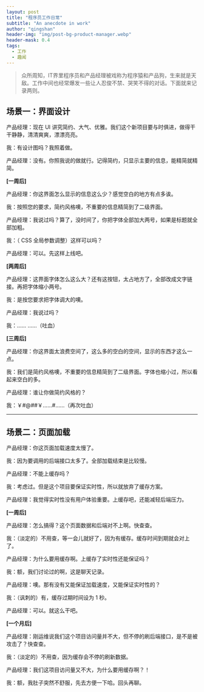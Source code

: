 ```yaml
---
layout: post
title: "程序员工作日常"
subtitle: "An anecdote in work"
author: "qingshan"
header-img: "img/post-bg-product-manager.webp"
header-mask: 0.4
tags:
  - 工作
  - 趣闻
---
```

> 众所周知，IT界里程序员和产品经理被戏称为程序猿和产品狗，生来就是天敌。工作中间也经常爆发一些让人忍俊不禁、哭笑不得的对话。下面就来记录两则。


## 场景一：界面设计
产品经理：现在 UI 讲究简约、大气、优雅。我们这个新项目要与时俱进，做得干干静静，清清爽爽，漂漂亮亮。

我：有设计图吗？我照着做。

产品经理：没有。你照我说的做就行。记得简约，只显示主要的信息，能精简就精简。

**[一周后]**

产品经理：你这界面怎么显示的信息这么少？感觉空白的地方有点多诶。

我：按照您的要求，简约风格噢，不重要的信息精简到了二级界面。

产品经理：我说过吗？算了，没时间了，你把字体全部加大两号，如果是标题就全部加粗。

我：（ CSS 全局参数调整）这样可以吗？

产品经理：可以。先这样上线吧。

**[两周后]**

产品经理：这界面字体怎么这么大？还有这按钮，太占地方了，全部改成文字链接。再把字体缩小两号。

我：是按您要求把字体调大的噢。

产品经理：我说过吗？

我：…… ……（吐血）

**[三周后]**

产品经理：你这界面太浪费空间了，这么多的空白的空间，显示的东西才这么一点。

我：我们是简约风格噢，不重要的信息精简到了二级界面。字体也缩小过，所以看起来空白的多。

产品经理：谁让你做简约风格的？

我：￥#@##￥……#……（再次吐血）

---
## 场景二：页面加载

产品经理：你这页面加载速度太慢了。

我：因为要调用的后端接口太多了。全部加载结束是比较慢。

产品经理：不能上缓存吗？

我：考虑过。但是这个项目要保证实时性，所以就放弃了缓存方案。

产品经理：我觉得实时性没有用户体验重要。上缓存吧，还能减轻后端压力。

**[一周后]**

产品经理：怎么搞得？这个页面数据和后端对不上啊。快查查。

我：（淡定的）不用查，等一会儿就好了，因为有缓存。缓存时间到期就会对上了。

产品经理：为什么要用缓存啊。上缓存了实时性还能保证吗？

我：额，我们讨论过的啊，这是聊天记录。

产品经理：噢。那有没有又能保证加载速度，又能保证实时性的？

我：（讽刺的）有，缓存过期时间设为 1 秒。

产品经理：可以。就这么干吧。

**[一个月后]**

产品经理：刚运维说我们这个项目访问量并不大，但不停的刷后端接口，是不是被攻击了？快查查。

我：（淡定的）不用查，因为缓存会不停的刷新数据。

产品经理：我们这项目访问量又不大，为什么要用缓存啊？！

我：额，我肚子突然不舒服，先去方便一下哈。回头再聊。

